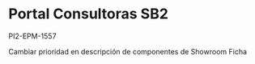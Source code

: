 # Portal Consultoras SB2 

PI2-EPM-1557

Cambiar prioridad en descripción de componentes de Showroom Ficha
